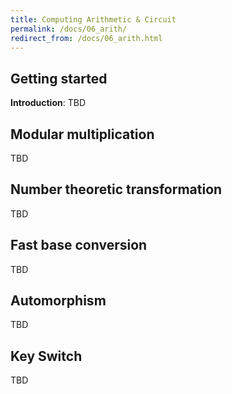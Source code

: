 ```yaml
---
title: Computing Arithmetic & Circuit
permalink: /docs/06_arith/
redirect_from: /docs/06_arith.html
---
```


## Getting started

**Introduction**:  TBD

## Modular multiplication

TBD

## Number theoretic transformation

TBD

## Fast base conversion

TBD

## Automorphism

TBD

## Key Switch

TBD